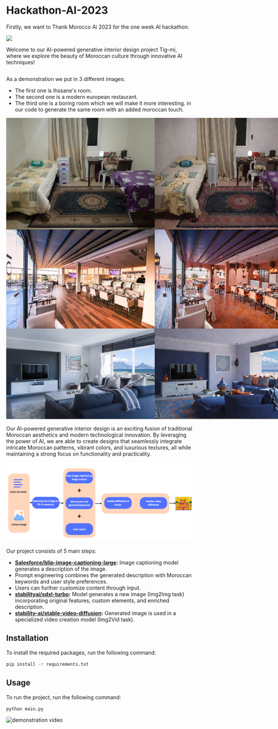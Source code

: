 

# Hackathon-AI-2023
Firstly, we want to Thank Morocco Ai 2023 for the one week AI hackathon.

<div style="display:flex;">
  <img src="https://morocco.ai/wp-content/uploads/2020/03/MoroccoAI_Logo.png" hieght='100' />

</div>

<div style="display: flex; align-items: center;">
  
  <p>Welcome to our AI-powered generative interior design project Tig-mi, where we explore the beauty of Moroccan culture through innovative AI techniques!</p>
  <!-- <img src="./img/img_3.png" alt="alt text" width="10%" height="auto" style="margin-left: 100px;"> -->
</div>
 

As a demonstration we put in 3 different images:
* The first one is Ihssane's room.
* The second one is a modern european restaurant.
* The third one is a boring room which we will make it more interesting.
 in our code to generate the same room with an added moroccan touch.
<div style="display:flex;">
  <img src="./imgs/3_b.jpg" width="400"  />
  <img src="./imgs/3_a.jpg" width="400"/> 
</div>
<div style="display:flex;">
  <img src="./imgs/4_b.jpg" width="400"  />
  <img src="./imgs/4_a.jpg" width="400"/> 
</div>
<div style="display:flex;">
  <img src="./imgs/1_b.jpeg" width="400"  />
  <img src="./imgs/1_a.png" width="400"/> 
</div>
<br>
Our AI-powered generative interior design is an exciting fusion of traditional Moroccan aesthetics and modern technological innovation. By leveraging the power of AI, we are able to create designs that seamlessly integrate intricate Moroccan patterns, vibrant colors, and luxurious textures, all while maintaining a strong focus on functionality and practicality.

![architecture](./imgs/architecture.png)

Our project consists of 5 main steps:
* **[Salesforce/blip-image-captioning-large](https://huggingface.co/Salesforce/blip-image-captioning-large):** Image captioning model generates a description of the image.
* Prompt engineering combines the generated description with Moroccan keywords and user style preferences.
* Users can further customize content through input.
* **[stabilityai/sdxl-turbo](https://huggingface.co/stabilityai/sdxl-turbo):** Model generates a new image (Img2Img task) incorporating original features, custom elements, and enriched description.
* **[stability-ai/stable-video-diffusion](https://replicate.com/stability-ai/stable-video-diffusion):** Generated image is used in a specialized video creation model (Img2Vid task).

## Installation

To install the required packages, run the following command:

```bash
pip install -r requirements.txt
```

## Usage

To run the project, run the following command:

```bash
python main.py
```

![demonstration video](./imgs/4_video.gif)

 
 
 
